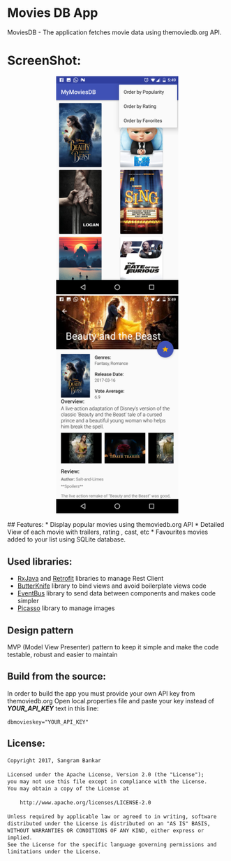 # Movies DB App
MoviesDB - The application fetches movie data using themoviedb.org API.

# ScreenShot:

<p align="center">
  <img src="https://raw.githubusercontent.com/sangrambankar/Movies-master/627e86ea9241be500f79e8aa4010614aa8c30239/Screenshot_20170419-174915.png" width="280">
  <img src="https://raw.githubusercontent.com/sangrambankar/Movies-master/627e86ea9241be500f79e8aa4010614aa8c30239/Screenshot_20170419-174924.png" width="280">
 
</p>
## Features:
* Display popular movies using themoviedb.org API
* Detailed View of each movie with trailers, rating , cast, etc
* Favourites movies added to your list using SQLite database.

## Used libraries:
* [RxJava](https://github.com/ReactiveX/RxAndroid) and [Retrofit](http://square.github.io/retrofit/) libraries to manage Rest Client
* [ButterKnife](http://jakewharton.github.io/butterknife/) library to bind views and avoid boilerplate views code
* [EventBus](https://github.com/greenrobot/EventBus) library to send data between components and makes code simpler
* [Picasso](http://square.github.io/picasso/) library to manage images


## Design pattern
MVP (Model View Presenter) pattern to keep it simple and make the code testable, robust and easier to maintain

## Build from the source:

In order to build the app you must provide your own API key from themoviedb.org
Open local.properties file and paste your key instead of ***YOUR_API_KEY*** text in this line:
```
dbmovieskey="YOUR_API_KEY"
```

## License:
```
Copyright 2017, Sangram Bankar

Licensed under the Apache License, Version 2.0 (the "License");
you may not use this file except in compliance with the License.
You may obtain a copy of the License at

    http://www.apache.org/licenses/LICENSE-2.0

Unless required by applicable law or agreed to in writing, software
distributed under the License is distributed on an "AS IS" BASIS,
WITHOUT WARRANTIES OR CONDITIONS OF ANY KIND, either express or implied.
See the License for the specific language governing permissions and
limitations under the License.
```
